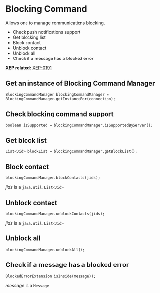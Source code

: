 Blocking Command
================

Allows one to manage communications blocking.

  * Check push notifications support
  * Get blocking list
  * Block contact
  * Unblock contact
  * Unblock all
  * Check if a message has a blocked error


**XEP related:** [XEP-0191](http://xmpp.org/extensions/xep-0191.html)


Get an instance of Blocking Command Manager
-------------------------------------------

```
BlockingCommandManager blockingCommandManager = BlockingCommandManager.getInstanceFor(connection);
```


Check blocking command support
------------------------------

```
boolean isSupported = blockingCommandManager.isSupportedByServer();
```


Get block list
--------------

```
List<Jid> blockList = blockingCommandManager.getBlockList();
```


Block contact
-------------

```
blockingCommandManager.blockContacts(jids);
```
*jids* is a `java.util.List<Jid>`


Unblock contact
---------------

```
blockingCommandManager.unblockContacts(jids);
```
*jids* is a `java.util.List<Jid>`


Unblock all
-----------

```
blockingCommandManager.unblockAll();
```


Check if a message has a blocked error
--------------------------------------

```
BlockedErrorExtension.isInside(message));
```
*message* is a `Message`

